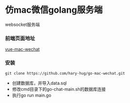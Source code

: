 仿mac微信golang服务端
===============

websocket服务端

### 前端页面地址

[vue-mac-wechat](http://www.google.com/)

### 安装

~~~
git clone https://github.com/hary-hug/go-mac-wechat.git
~~~

 * 创建数据库，并导入data.sql
 * 修改cmd目录下的go-chat-main.sh的数据库连接
 * 执行go run main.go
